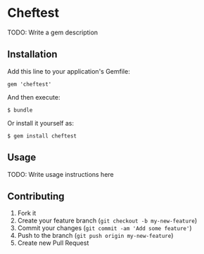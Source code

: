 # Cheftest

TODO: Write a gem description

## Installation

Add this line to your application's Gemfile:

    gem 'cheftest'

And then execute:

    $ bundle

Or install it yourself as:

    $ gem install cheftest

## Usage

TODO: Write usage instructions here

## Contributing

1. Fork it
2. Create your feature branch (`git checkout -b my-new-feature`)
3. Commit your changes (`git commit -am 'Add some feature'`)
4. Push to the branch (`git push origin my-new-feature`)
5. Create new Pull Request
